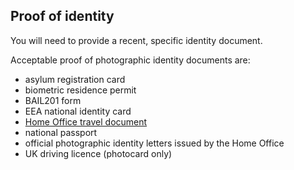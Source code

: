 <h2 class="govuk-heading-m">Proof of identity</h2>
<p class="govuk-body">You will need to provide a recent, specific identity document. </p>
<p class="govuk-body">Acceptable proof of photographic identity documents are: </p>
<ul class="govuk-list govuk-list--bullet">
  <li>asylum registration card</li>
  <li>biometric residence permit</li>
  <li>BAIL201 form</li>
  <li>EEA national identity card</li>
  <li> <a class="govuk-link" href="https://www.gov.uk/apply-home-office-travel-document"> Home Office travel document</a></li>
  <li>national passport</li>
  <li>official photographic identity letters issued by the Home Office</li>
  <li>UK driving licence (photocard only)</li>
</ul>